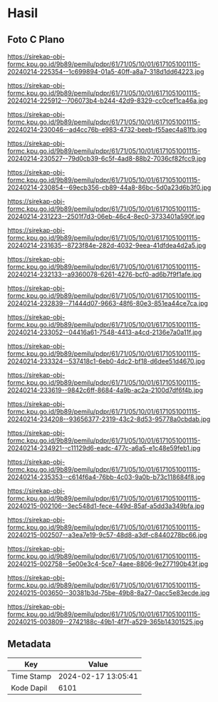 # Hasil

## Foto C Plano

https://sirekap-obj-formc.kpu.go.id/9b89/pemilu/pdpr/61/71/05/10/01/6171051001115-20240214-225354--1c699894-01a5-40ff-a8a7-318d1dd64223.jpg

https://sirekap-obj-formc.kpu.go.id/9b89/pemilu/pdpr/61/71/05/10/01/6171051001115-20240214-225912--706073b4-b244-42d9-8329-cc0cef1ca46a.jpg

https://sirekap-obj-formc.kpu.go.id/9b89/pemilu/pdpr/61/71/05/10/01/6171051001115-20240214-230046--ad4cc76b-e983-4732-beeb-f55aec4a81fb.jpg

https://sirekap-obj-formc.kpu.go.id/9b89/pemilu/pdpr/61/71/05/10/01/6171051001115-20240214-230527--79d0cb39-6c5f-4ad8-88b2-7036cf82fcc9.jpg

https://sirekap-obj-formc.kpu.go.id/9b89/pemilu/pdpr/61/71/05/10/01/6171051001115-20240214-230854--69ecb356-cb89-44a8-86bc-5d0a23d6b3f0.jpg

https://sirekap-obj-formc.kpu.go.id/9b89/pemilu/pdpr/61/71/05/10/01/6171051001115-20240214-231223--2501f7d3-06eb-46c4-8ec0-3733401a590f.jpg

https://sirekap-obj-formc.kpu.go.id/9b89/pemilu/pdpr/61/71/05/10/01/6171051001115-20240214-231635--8723f84e-282d-4032-9eea-41dfdea4d2a5.jpg

https://sirekap-obj-formc.kpu.go.id/9b89/pemilu/pdpr/61/71/05/10/01/6171051001115-20240214-232133--a9360078-6261-4276-bcf0-ad6b7f9f1afe.jpg

https://sirekap-obj-formc.kpu.go.id/9b89/pemilu/pdpr/61/71/05/10/01/6171051001115-20240214-232839--71444d07-9663-48f6-80e3-851ea44ce7ca.jpg

https://sirekap-obj-formc.kpu.go.id/9b89/pemilu/pdpr/61/71/05/10/01/6171051001115-20240214-233052--04416a61-7548-4413-a4cd-2136e7a0a11f.jpg

https://sirekap-obj-formc.kpu.go.id/9b89/pemilu/pdpr/61/71/05/10/01/6171051001115-20240214-233324--537418c1-6eb0-4dc2-bf18-d6dee51d4670.jpg

https://sirekap-obj-formc.kpu.go.id/9b89/pemilu/pdpr/61/71/05/10/01/6171051001115-20240214-233619--9842c6ff-8684-4a9b-ac2a-2100d7df6f4b.jpg

https://sirekap-obj-formc.kpu.go.id/9b89/pemilu/pdpr/61/71/05/10/01/6171051001115-20240214-234208--93656377-2319-43c2-8d53-95778a0cbdab.jpg

https://sirekap-obj-formc.kpu.go.id/9b89/pemilu/pdpr/61/71/05/10/01/6171051001115-20240214-234921--c11129d6-eadc-477c-a6a5-e1c48e59feb1.jpg

https://sirekap-obj-formc.kpu.go.id/9b89/pemilu/pdpr/61/71/05/10/01/6171051001115-20240214-235353--c614f6a4-76bb-4c03-9a0b-b73c118684f8.jpg

https://sirekap-obj-formc.kpu.go.id/9b89/pemilu/pdpr/61/71/05/10/01/6171051001115-20240215-002106--3ec548d1-fece-449d-85af-a5dd3a349bfa.jpg

https://sirekap-obj-formc.kpu.go.id/9b89/pemilu/pdpr/61/71/05/10/01/6171051001115-20240215-002507--a3ea7e19-9c57-48d8-a3df-c8440278bc66.jpg

https://sirekap-obj-formc.kpu.go.id/9b89/pemilu/pdpr/61/71/05/10/01/6171051001115-20240215-002758--5e00e3c4-5ce7-4aee-8806-9e277190b43f.jpg

https://sirekap-obj-formc.kpu.go.id/9b89/pemilu/pdpr/61/71/05/10/01/6171051001115-20240215-003650--30381b3d-75be-49b8-8a27-0acc5e83ecde.jpg

https://sirekap-obj-formc.kpu.go.id/9b89/pemilu/pdpr/61/71/05/10/01/6171051001115-20240215-003809--2742188c-49b1-4f7f-a529-365b14301525.jpg


## Metadata

| Key        | Value               |
| ---------- | ------------------- |
| Time Stamp | 2024-02-17 13:05:41 |
| Kode Dapil | 6101                |



